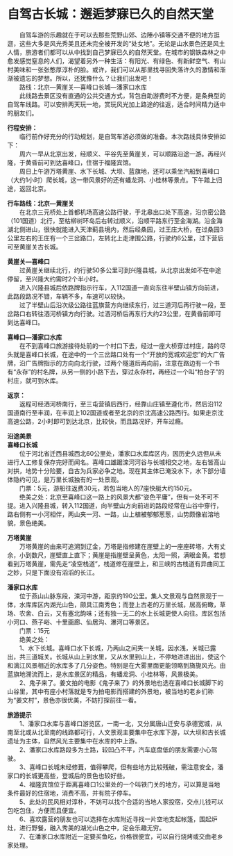 # 自驾古长城：邂逅梦寐已久的自然天堂  

&emsp;&emsp;自驾车游的乐趣就在于可以去那些荒野山郊、边陲小镇等交通不便的地方逛逛，这些大多是风光秀美且还未完全被开发的“处女地”。无论是山水景色还是风土人情，旅游者们都可以从中找到自己梦寐已久的自然天堂。在城市的钢铁森林之中愈发感觉窒息的人们，渴望着另外一种生活：有阳光、有绿色、有新鲜空气、有山村美味和一张张憨厚淳朴的脸。或许，我们可以从那里找寻回失落许久的激情和渐渐被遗忘的梦想。所以，还犹豫什么？让我们出发吧！  
&emsp;&emsp;路线：北京—黄崖关—喜峰口长城—潘家口水库  
&emsp;&emsp;此线路去景区没有直通的公共交通方式，背包自助游费时不方便，是条典型的自驾车线路。可以安排两天玩一地，赏玩风光加上路途的往返，适合时间精力适中的朋友们。  

**行程安排：**  
&emsp;&emsp;临行前作好充分的行动规划，是自驾车游必须做的准备。本次路线具体安排如下：  
&emsp;&emsp;周六一早从北京出发，经顺义、平谷先至黄崖关，可以顺路沿途一游。再经兴隆，于黄昏前可到达喜峰口，住宿于福隆宾馆。  
&emsp;&emsp;周日上午游万塔黄崖、水下长城、大坝、蓝旗地，还可以乘坐汽船到喜峰口（大约1小时）爬长城，这一带风景好的还有蟠龙洞、小桂林等景点。下午踏上归途，返回北京。  

**行车路线：北京—黄崖关**  
&emsp;&emsp;在北京三元桥处上首都机场高速公路行驶，于北皋出口处下高速，沿京密公路（101国道）北行，至枯柳树环岛后右转过顺义，沿顺平路东行至金海湖。沿金海湖北侧进山，很快就能进入天津蓟县境内，然后经桑园，过王庄大桥，在过桑园3公里左右的王庄有一个三岔路口，左转北上走津围公路，行驶约6公里，过下营后可至黄崖关古长城。  

**黄崖关—喜峰口**  
&emsp;&emsp;过黄崖关继续北行，约行驶50多公里可到兴隆县城，从北京出发如不在中途停留，至兴隆大约需时2个半小时。  
&emsp;&emsp;进入兴隆县城后依路牌指示行车，入112国道一直向东往半壁山镇方向前进，此路段路况不错，车辆不多，车速可以较快。  
&emsp;&emsp;过了半壁山后沿次级公路往蓝旗营方向继续东行，过三道河后再行驶一段，至岔路口右转往洒河桥镇方向行驶。过洒河桥后再东行大约23公里，在黄昏前即可到达喜峰口。  

**喜峰口—潘家口水库**  
&emsp;&emsp;在不到喜峰口旅游接待处前的一个村口下去，经过一座大桥穿过村庄，路的尽头就是喜峰口长城，在途中的一个三岔路口处有一个“开放的宽城欢迎您”的大广告牌，沿广告牌指示的方向向北行驶，过两个隧道后再向前，注意在路边有一个书有“永存”的村名牌，从另一侧的小路下去，穿过永存村，再经过一个叫“柏台子”的村庄，就可到水库。  

**返京：**  
&emsp;&emsp;返程可经洒河桥南行，至三屯营镇后西行，经靠山庄镇至遵化市，然后沿112国道南行至丰润，在丰润上102国道或者至北京的京沈高速公路西行。如果走京沈高速公路，2小时即可到达北京，比较快，而且路况好，开车过瘾。  

**沿途美景**  
**喜峰口长城**  
&emsp;&emsp;位于河北省迁西县城西北60公里处，潘家口水库库区内，因历史久远但从未进行人工修复保存完好而闻名。喜峰口雄踞滦河河谷与长城相交之地，左右皆高山对拱，地势十分险要，自古为兵家必争之地。现在其主体已淹没水下，水下部分墙体隐约可见，是万里长城独有的一处景观。  
&emsp;&emsp;门票：5元，游船往返费30元，若包当地人的7座快艇大约150元。  
&emsp;&emsp;绝美之处：北京至喜峰口这一路上的风景大都“姿色平庸”，但有一处不可不提。进入兴隆县城，转入112国道，向半壁山方向前进的路段经常在山谷中穿行，路右侧有一小河相伴，两山夹一河、一路，山上植被郁郁葱葱，山势颇像岩溶地貌，景色绝美。  

**万塔黄崖**  
&emsp;&emsp;万塔黄崖的由来可追溯到辽金，万塔是指修建在崖壁上的一座座砖塔，大有丈余，小到数尺，崖壁直上直下；黄崖是指崖壁呈黄色，太阳一照，满眼金黄。若想看到万塔黄崖，需先走“凌空栈道”，栈道修在崖壁上，和三峡的古栈道有异曲同工之妙，只是下面没有滔滔的长江。  

**潘家口水库**  
&emsp;&emsp;位于燕山山脉东段，滦河中游，距京约190公里。集人文景观与自然景观于一体，水库库区内湖光山色，颇具江南秀色；而登上古老的万里长城，居高俯瞰，草场、农舍、白云，又有塞北韵味；还有独一无二的水上长城更使人向往。库区包括小河口、燕子峪、十里画廊、仙居沟、瀑河口等景区。  
&emsp;&emsp;门票：15元  
&emsp;&emsp;绝美之处：  
&emsp;&emsp;1、水下长城。喜峰口水下长城，乃两山之间夹一关城，因水浅，关城已露出，共三道城关。长城从山上到水里，又从水里到山上，不停地进进出出，使这个和漓江风景相近的水库多了几分姿色。特别是在大雾里面更能领略到旖旎风光。由蓝旗地溯流而上，是水库景区的精品，有蟠龙洞、小桂林等，风景极美。  
&emsp;&emsp;2、鬼子来了。姜文拍的电影《鬼子来了》的外景地也选在喜峰口长城脚下的山谷里，其中有座小村落就是专为拍电影而搭建的外景地，被当地的老乡们称为“姜文村”，景色亦很优美，不妨打探前往一看。  

**旅游提示**  
&emsp;&emsp;1、潘家口水库与喜峰口游览区，一南一北，又分属唐山迁安与承德宽城，从南至北或从北至南的线路都可行，人文景观主要集中在水库下游，以大坝和古长城遗址为主体，自然风光主要集中在水库的中上游。  
&emsp;&emsp;2、潘家口水库路段多为土路，较凹凸不平，汽车底盘低的朋友需要小心驾驶。  
&emsp;&emsp;3、喜峰口长城未经修葺，值得攀爬，但有些地方比较残破，需注意安全，潘家口的长城更高些，登城后的景色也较好些。  
&emsp;&emsp;4、福隆宾馆位于距离喜峰口1公里处的一个叫铁门关的地方，可以算是当地条件最好的住宿地，消费不高，并有院子停车。  
&emsp;&emsp;5、此处的民风相对淳朴，不妨可以找个合适的当地人家投宿，交点儿钱可以包吃包住，方便而且便宜。  
&emsp;&emsp;6、喜欢露营的朋友也可以选择在水库附近寻找一片空地支起帐篷，围起炉灶，进行野餐，融入秀美的湖光山色之中，定会乐趣无穷。  
&emsp;&emsp;7、在潘家口水库附近一定要买鱼吃，价格很便宜，可以自行烧烤或交由老乡家处理。  